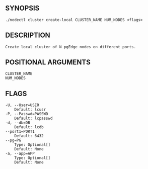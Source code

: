 ## SYNOPSIS
    ./nodectl cluster create-local CLUSTER_NAME NUM_NODES <flags>
 
## DESCRIPTION
    Create local cluster of N pgEdge nodes on different ports.
 
## POSITIONAL ARGUMENTS
    CLUSTER_NAME
    NUM_NODES
 
## FLAGS
    -U, --User=USER
        Default: lcusr
    -P, --Passwd=PASSWD
        Default: lcpasswd
    -d, --db=DB
        Default: lcdb
    --port1=PORT1
        Default: 6432
    --pg=PG
        Type: Optional[]
        Default: None
    -a, --app=APP
        Type: Optional[]
        Default: None
